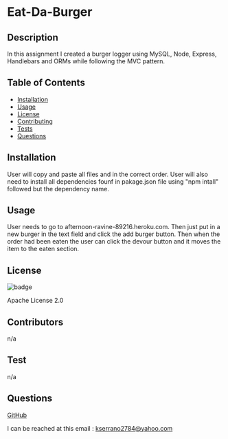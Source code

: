   # Eat-Da-Burger
  ## Description
  In this assignment I created a burger logger using MySQL, Node, Express, Handlebars and ORMs while following the MVC  pattern.

  ## Table of Contents
  * [Installation](#installation)
  * [Usage](#usage)
  * [License](#license)
  * [Contributing](#contributors)
  * [Tests](#test)
  * [Questions](#questions)
  
  ## Installation
  <p> User will copy and paste all files and in the correct order. User will also need to install all dependencies founf in pakage.json file using "npm intall" followed but the dependency name.</p>

  ## Usage
  <p> User needs to go to afternoon-ravine-89216.heroku.com. Then just put in a new burger in the text field and click the add burger button. Then when the order had been eaten the user can click the devour button and it moves the item to the eaten section.</p>

  ## License
  <img>![badge](https://img.shields.io/badge/license-Apache%20License%202.0-brightgreen)</img>
  <p>Apache License 2.0</p>

  ## Contributors
  <p>n/a</p>

  ## Test
  <p> n/a</p>
  
  ## Questions
  <a href = "https://github.com/kevinserrano"> GitHub </a> 

  I can be reached at this email : <a href= "mailto:kserrano2784@yahoo.com">kserrano2784@yahoo.com</a> 